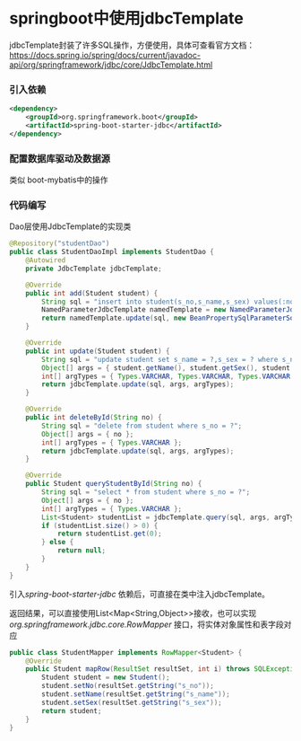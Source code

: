 # springboot中使用jdbcTemplate

jdbcTemplate封装了许多SQL操作，方便使用，具体可查看官方文档：<https://docs.spring.io/spring/docs/current/javadoc-api/org/springframework/jdbc/core/JdbcTemplate.html>

### 引入依赖

```xml
<dependency>
    <groupId>org.springframework.boot</groupId>
    <artifactId>spring-boot-starter-jdbc</artifactId>
</dependency>
```

### 配置数据库驱动及数据源

类似 boot-mybatis中的操作

### 代码编写

Dao层使用JdbcTemplate的实现类

```java
@Repository("studentDao")
public class StudentDaoImpl implements StudentDao {
    @Autowired
    private JdbcTemplate jdbcTemplate;

    @Override
    public int add(Student student) {
        String sql = "insert into student(s_no,s_name,s_sex) values(:no,:name,:sex)";
        NamedParameterJdbcTemplate namedTemplate = new NamedParameterJdbcTemplate(jdbcTemplate.getDataSource());
        return namedTemplate.update(sql, new BeanPropertySqlParameterSource(student));
    }

    @Override
    public int update(Student student) {
        String sql = "update student set s_name = ?,s_sex = ? where s_no = ?";
        Object[] args = { student.getName(), student.getSex(), student.getNo() };
        int[] argTypes = { Types.VARCHAR, Types.VARCHAR, Types.VARCHAR };
        return jdbcTemplate.update(sql, args, argTypes);
    }

    @Override
    public int deleteById(String no) {
        String sql = "delete from student where s_no = ?";
        Object[] args = { no };
        int[] argTypes = { Types.VARCHAR };
        return jdbcTemplate.update(sql, args, argTypes);
    }

    @Override
    public Student queryStudentById(String no) {
        String sql = "select * from student where s_no = ?";
        Object[] args = { no };
        int[] argTypes = { Types.VARCHAR };
        List<Student> studentList = jdbcTemplate.query(sql, args, argTypes, new StudentMapper());
        if (studentList.size() > 0) {
            return studentList.get(0);
        } else {
            return null;
        }
    }
}
```

引入*spring-boot-starter-jdbc* 依赖后，可直接在类中注入jdbcTemplate。

返回结果，可以直接使用List<Map<String,Object>>接收，也可以实现*org.springframework.jdbc.core.RowMapper* 接口，将实体对象属性和表字段对应

``` java
public class StudentMapper implements RowMapper<Student> {
    @Override
    public Student mapRow(ResultSet resultSet, int i) throws SQLException {
        Student student = new Student();
        student.setNo(resultSet.getString("s_no"));
        student.setName(resultSet.getString("s_name"));
        student.setSex(resultSet.getString("s_sex"));
        return student;
    }
}
```

